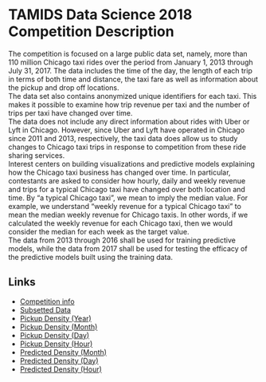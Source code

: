 # TAMIDS Data Science 2018 Competition Description

The competition is focused on a large public data set, namely, more than 110 million Chicago taxi rides over the period from January 1, 2013 through July 31, 2017. The data includes the time of the day, the length of each trip in terms of both time and distance, the taxi fare as well as information about the pickup and drop off locations.  
The data set also contains anonymized unique identifiers for each taxi. This makes it possible to examine how trip revenue per taxi and the number of trips per taxi have changed over time.  
The data does not include any direct information about rides with Uber or Lyft in Chicago. However, since Uber and Lyft have operated in Chicago since 2011 and 2013, respectively, the taxi data does allow us to study changes to Chicago taxi trips in response to competition from these ride sharing services.  
Interest centers on building visualizations and predictive models explaining how the Chicago taxi business has changed over time. In particular, contestants are asked to consider how hourly, daily and weekly revenue and trips for a typical Chicago taxi have changed over both location and time. By “a typical Chicago taxi”, we mean to imply the median value. For example, we understand “weekly revenue for a typical Chicago taxi” to mean the median weekly revenue for Chicago taxis. In other words, if we calculated the weekly revenue for each Chicago taxi, then we would consider the median for each week as the target value.  
The data from 2013 through 2016 shall be used for training predictive models, while the data from 2017 shall be used for testing the efficacy of the predictive models built using the training data.  

## Links
* [Competition info](http://tamids.tamu.edu/2018-tamids-data-science-competition/#overview)
* [Subsetted Data](https://drive.google.com/open?id=1cFgq4giDQih78XvahQ_RjD60ObF-yUOS)
* [Pickup Density (Year)](https://streamable.com/756m1)
* [Pickup Density (Month)](https://streamable.com/tv476)
* [Pickup Density (Day)](https://streamable.com/sa3ak)
* [Pickup Density (Hour)](https://streamable.com/r8e9u)
* [Predicted Density (Month)](https://streamable.com/0hhyb)
* [Predicted Density (Day)](https://streamable.com/ie9al)
* [Predicted Density (Hour)](https://streamable.com/tmt15)
